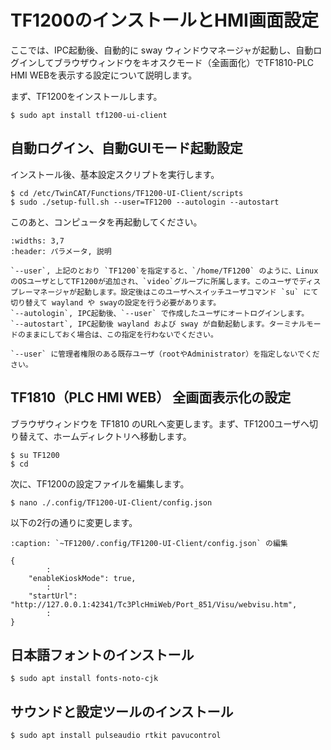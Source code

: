 # TF1200のインストールとHMI画面設定

ここでは、IPC起動後、自動的に sway ウィンドウマネージャが起動し、自動ログインしてブラウザウィンドウをキオスクモード（全画面化）でTF1810-PLC HMI WEBを表示する設定について説明します。

まず、TF1200をインストールします。

```{code} bash
$ sudo apt install tf1200-ui-client
```

## 自動ログイン、自動GUIモード起動設定

インストール後、基本設定スクリプトを実行します。

```{code} bash
$ cd /etc/TwinCAT/Functions/TF1200-UI-Client/scripts
$ sudo ./setup-full.sh --user=TF1200 --autologin --autostart
```

このあと、コンピュータを再起動してください。


```{csv-table}
:widths: 3,7
:header: パラメータ, 説明

`--user`, 上記のとおり `TF1200`を指定すると、`/home/TF1200` のように、LinuxのOSユーザとしてTF1200が追加され、`video`グループに所属します。このユーザでディスプレーマネージャが起動します。設定後はこのユーザへスイッチユーザコマンド `su` にて切り替えて wayland や swayの設定を行う必要があります。
`--autologin`, IPC起動後、`--user` で作成したユーザにオートログインします。
`--autostart`, IPC起動後 wayland および sway が自動起動します。ターミナルモードのままにしておく場合は、この指定を行わないでください。
```

```{warning}
`--user` に管理者権限のある既存ユーザ（rootやAdministrator）を指定しないでください。
```

## TF1810（PLC HMI WEB） 全画面表示化の設定

ブラウザウィンドウを TF1810 のURLへ変更します。まず、TF1200ユーザへ切り替えて、ホームディレクトリへ移動します。

```{code} bash
$ su TF1200
$ cd
```

次に、TF1200の設定ファイルを編集します。

```{code} bash
$ nano ./.config/TF1200-UI-Client/config.json
```

以下の2行の通りに変更します。

```{code-block} json
:caption: `~TF1200/.config/TF1200-UI-Client/config.json` の編集

{
        :
    "enableKioskMode": true,
        :
    "startUrl": "http://127.0.0.1:42341/Tc3PlcHmiWeb/Port_851/Visu/webvisu.htm",
        :
}
```

## 日本語フォントのインストール

```{code} bash
$ sudo apt install fonts-noto-cjk
```

## サウンドと設定ツールのインストール

```{code} bash
$ sudo apt install pulseaudio rtkit pavucontrol
```